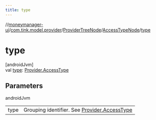 ```yaml
---
title: type
---
```

//[moneymanager-ui](../../../../index.html)/[com.tink.model.provider](../../index.html)/[ProviderTreeNode](../index.html)/[AccessTypeNode](index.html)/[type](type.html)



# type



[androidJvm]\
val [type](type.html): [Provider.AccessType](../../-provider/-access-type/index.html)



## Parameters


androidJvm

| | |
|---|---|
| type | Grouping identifier. See [Provider.AccessType](../../-provider/-access-type/index.html) |




